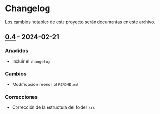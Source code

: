 # Changelog

Los cambios notables de este proyecto serán documentas en este archivo.

## [0.4] - 2024-02-21

### Añadidos

- Incluir el `changelog`

### Cambios

- Modificación menor al `README.md`

### Correcciones

- Corrección de la estructura del folder `src`

[0.4]: https://github.com/lcgarc1a/dgii_rnc/releases/tag/0.4
